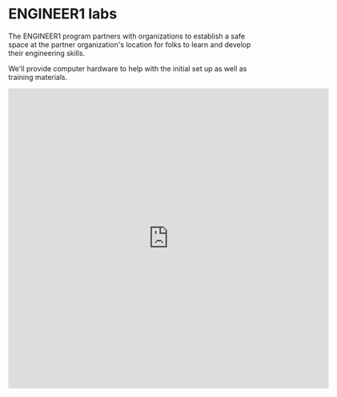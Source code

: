# ENGINEER1 labs

The ENGINEER1 program partners with organizations to establish a safe space
at the partner organization's location for folks to learn and develop
their engineering skills.

We'll provide computer hardware to help with the initial set up as well as training materials.

<iframe src="https://docs.google.com/forms/d/e/1FAIpQLSehzOHj2F7XcsMJtbSl_vXKIDdZb_fC7_D8ycN3ERb7bCVLiA/viewform?embedded=true" width="640" height="600" frameborder="0" marginheight="0" marginwidth="0">Loading…</iframe>